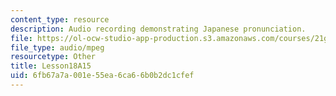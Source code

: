 ```yaml
---
content_type: resource
description: Audio recording demonstrating Japanese pronunciation.
file: https://ol-ocw-studio-app-production.s3.amazonaws.com/courses/21g-504-japanese-iv-spring-2009/6fb67a7a001e55ea6ca66b0b2dc1cfef_Lesson18A15.mp3
file_type: audio/mpeg
resourcetype: Other
title: Lesson18A15
uid: 6fb67a7a-001e-55ea-6ca6-6b0b2dc1cfef
---
```

